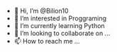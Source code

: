 - 👋 Hi, I’m @Bilion10
- 👀 I’m interested in Proggraming
- 🌱 I’m currently learning Python
- 💞️ I’m looking to collaborate on ...
- 📫 How to reach me ...

<!---
Bilion10/Bilion10 is a ✨ special ✨ repository because its `README.md` (this file) appears on your GitHub profile.
You can click the Preview link to take a look at your changes.
--->
